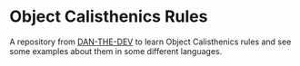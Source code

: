 # Object Calisthenics Rules
A repository from [DAN-THE-DEV]((https://www.google.com)) to learn Object Calisthenics rules and see some examples about them in some different languages.

